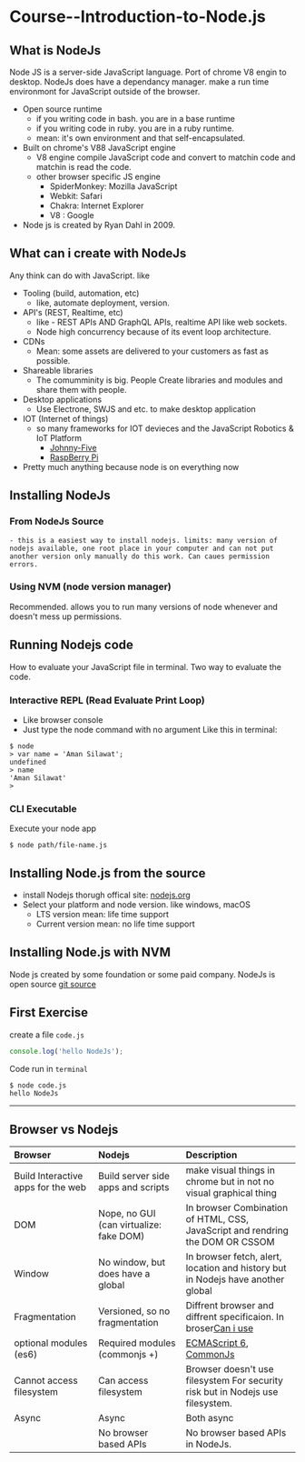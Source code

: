 # Course--Introduction-to-Node.js
## What is NodeJs
Node JS is a server-side JavaScript language. Port of chrome V8 engin to desktop. NodeJs does have a dependancy manager. make a run time environmont for JavaScript outside of the browser.
- Open source runtime
	- if you writing code in bash. you are in a base runtime
	- if you writing code in ruby. you are in a ruby runtime.
	- mean: it's own environment and that self-encapsulated.
- Built on chrome's V88 JavaScript engine
	- V8 engine compile JavaScript code and convert to matchin code and matchin is read the code.
	- other browser specific JS engine
		- SpiderMonkey: Mozilla JavaScript
		- Webkit: Safari
		- Chakra: Internet Explorer
		- V8 : Google
- Node js is created by Ryan Dahl in 2009.

## What can i create with NodeJs
Any think can do with JavaScript. like 
- Tooling (build, automation, etc)
	- like, automate deployment, version.
- API's (REST, Realtime, etc)
	- like - REST APIs AND GraphQL APIs, realtime API like web sockets.
	- Node high concurrency because of its event loop architecture.
- CDNs
	- Mean: some assets are delivered to your customers as fast as possible.
- Shareable libraries
	- The comumminity is big. People Create libraries and modules and share them with people.
- Desktop applications
	- Use Electrone, SWJS and etc. to make desktop application
- IOT (Internet of things)
	- so many frameworks for IOT devieces and the JavaScript Robotics & IoT Platform
		- [Johnny-Five](http://johnny-five.io/)
		- [RaspBerry Pi](https://www.raspberrypi.org/)
- Pretty much anything because node is on everything now


## Installing NodeJs

### From NodeJs Source
	- this is a easiest way to install nodejs. limits: many version of nodejs available, one root place in your computer and can not put another version only manually do this work. Can caues permission errors.

### Using NVM (node version manager)
Recommended. allows you to run many versions of node whenever and doesn't mess up permissions. 


## Running Nodejs code
How to evaluate your JavaScript file in terminal. Two way to evaluate the code.

### Interactive REPL (Read Evaluate Print Loop)
- Like browser console
- Just type the node command with no argument
Like this in terminal: 

```
$ node
> var name = 'Aman Silawat';
undefined
> name
'Aman Silawat'
> 
````

### CLI Executable
Execute your node app

```
$ node path/file-name.js
```

## Installing Node.js from the source
- install Nodejs thorugh offical site: [nodejs.org](https://nodejs.org/en/download/)
- Select your platform and node version. like windows, macOS
	- LTS version mean: life time support
	- Current version mean: no life time support

## Installing Node.js with NVM
Node js created by some foundation or some paid company. NodeJs is open source [git source](https://github.com/nvm-sh/nvm#installing-and-updating)

## First Exercise

create a file `code.js`
```js
console.log('hello NodeJs');
```

Code run in `terminal`
```
$ node code.js
hello NodeJs
```

---
## Browser vs Nodejs
|Browser				|Nodejs						|Description													|
|:--					|:--						|:-														|
|Build Interactive apps for the web	|Build server side apps and scripts		|make visual things in chrome but in not no visual graphical thing						|
|DOM					|Nope, no GUI (can virtualize: fake DOM)	|In browser Combination of HTML, CSS, JavaScript and rendring the DOM OR CSSOM					|
|Window					|No window, but does have a global		|In browser fetch, alert, location and history but in Nodejs have another global				|
|Fragmentation				|Versioned, so no fragmentation			|Diffrent browser and diffrent specificaion. In broser[Can i use](https://caniuse.com/)				|
|optional modules (es6)			|Required modules (commonjs +)			|[ECMAScript 6](https://262.ecma-international.org/6.0/), [CommonJs](https://requirejs.org/docs/commonjs.html)	|
|Cannot access filesystem		|Can access filesystem				|Browser doesn't use filesystem For security risk but in Nodejs use filesystem.					|
|Async					|Async						|Both async													|
|					|No browser based APIs				|No browser based APIs in NodeJs.										|
